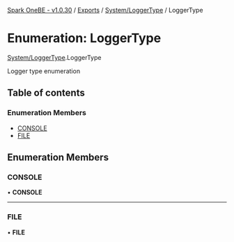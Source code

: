 [Spark OneBE - v1.0.30](../README.md) / [Exports](../modules.md) / [System/LoggerType](../modules/System_LoggerType.md) / LoggerType

# Enumeration: LoggerType

[System/LoggerType](../modules/System_LoggerType.md).LoggerType

Logger type enumeration

## Table of contents

### Enumeration Members

- [CONSOLE](System_LoggerType.LoggerType.md#console)
- [FILE](System_LoggerType.LoggerType.md#file)

## Enumeration Members

### CONSOLE

• **CONSOLE**

___

### FILE

• **FILE**
